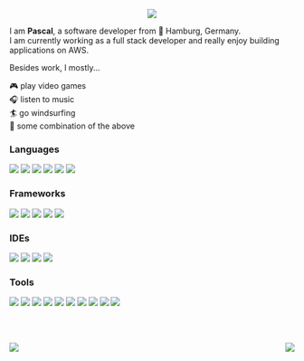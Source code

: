 <p align="center">
  <img src="https://media.giphy.com/media/xTiIzJSKB4l7xTouE8/giphy.gif"/>
</p>

I am **Pascal**, a software developer from 📍 Hamburg, Germany.<br>
I am currently working as a full stack developer and really enjoy building applications on AWS.

Besides work, I mostly...

🎮 play video games<br/>
🎧 listen to music<br/>
🏄 go windsurfing<br/>
🎲 some combination of the above<br/>

### Languages

<div>
    <img src="https://img.shields.io/badge/python-3670A0?style=for-the-badge&logo=python&logoColor=ffdd54"/>
    <img src="https://img.shields.io/badge/java-ED8B00.svg?&style=for-the-badge&logo=openjdk&logoColor=white"/>
    <img src="https://img.shields.io/badge/typescript-007ACC.svg?&style=for-the-badge&logo=typescript&logoColor=white"/>
    <img src="https://img.shields.io/badge/kotlin-7F52FF.svg?&style=for-the-badge&logo=kotlin&logoColor=white"/>
    <img src="https://img.shields.io/badge/JavaScript-F7DF1E.svg?style=for-the-badge&logo=JavaScript&logoColor=black"/>
    <img src="https://img.shields.io/badge/Rust-000000.svg?style=for-the-badge&logo=rust&logoColor=white"/>
</div>

### Frameworks

<div>
    <img src="https://img.shields.io/badge/Spring%20Boot-6DB33F.svg?style=for-the-badge&logo=SpringBoot&logoColor=white"/>
    <img src="https://img.shields.io/badge/node.js%20-43853D.svg?&style=for-the-badge&logo=node.js&logoColor=white"/>
    <img src="https://img.shields.io/badge/react%20-20232a.svg?&style=for-the-badge&logo=react&logoColor=61DAFB"/>
    <img src="https://img.shields.io/badge/angular%20-DD0031.svg?&style=for-the-badge&logo=angular&logoColor=white"/>
    <img src="https://img.shields.io/badge/fastapi%20-009688.svg?&style=for-the-badge&logo=fastapi&logoColor=white"/>
</div>

### IDEs

<div>
    <img src="https://img.shields.io/badge/intellij%20IDEA-000000.svg?&style=for-the-badge&logo=intellij-idea&logoColor=white"/>
    <img src="https://img.shields.io/badge/pycharm-000000.svg?&style=for-the-badge&logo=pycharm&logoColor=white"/>
    <img src="https://img.shields.io/badge/datagrip-000000.svg?&style=for-the-badge&logo=datagrip&logoColor=white"/>
    <img src="https://img.shields.io/badge/visual%20studio%20code-007ACC.svg?&style=for-the-badge&logo=visual-studio-code&logoColor=white"/>
</div>

### Tools

<div>
    <img src="https://img.shields.io/badge/AWS-FF9900.svg?style=for-the-badge&logo=amazon-aws&logoColor=white"/>
    <img src="https://img.shields.io/badge/cdk-2E27AD.svg?style=for-the-badge"/>
    <img src="https://img.shields.io/badge/terraform-5835CC.svg?style=for-the-badge&logo=terraform&logoColor=white"/>
    <img src="https://img.shields.io/badge/docker-0db7ed.svg?style=for-the-badge&logo=docker&logoColor=white"/>
    <img src="https://img.shields.io/badge/git%20-F05033.svg?&style=for-the-badge&logo=git&logoColor=white"/>
    <img src="https://img.shields.io/badge/gitlab%20ci-FC6D26.svg?style=for-the-badge&logo=gitlab&logoColor=white"/>
    <img src="https://img.shields.io/badge/bitbucket-0052CC.svg?style=for-the-badge&logo=bitbucket&logoColor=white"/>
    <img src="https://img.shields.io/badge/jira-0052CC.svg?style=for-the-badge&logo=jira&logoColor=white"/>
    <img src="https://img.shields.io/badge/NPM-CB3837.svg?style=for-the-badge&logo=npm&logoColor=white"/>
    <img src="https://img.shields.io/badge/figma%20-F24E1E.svg?&style=for-the-badge&logo=figma&logoColor=white"/>
</div>


<br><br>
<p align="center">
  <img align="left" src="https://github-readme-stats.vercel.app/api?username=PascalFrenz&show_icons=true&theme=dracula&hide=contribs"/>

  <img align="right" src="https://github-readme-stats.vercel.app/api/top-langs/?username=PascalFrenz&theme=dracula&layout=compact&langs_count=5"/>
</p>
